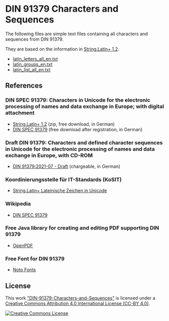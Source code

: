 # DIN 91379 Characters and Sequences
The following files are simple text files containing all characters and sequences from DIN 91379.

They are based on the information in [String.Latin+ 1.2](https://www.xoev.de/sixcms/media.php/13/StringLatin%2012.zip).

- [latin_letters_all_en.txt](https://github.com/vk-github18/din-91379-letters/blob/main/latin_letters_all_en.txt)
- [latin_groups_en.txt](https://github.com/vk-github18/din-91379-letters/blob/main/latin_groups_en.txt)
- [latin_list_all_en.txt](https://github.com/vk-github18/din-91379-letters/blob/main/latin_list_all_en.txt)

## References
### DIN SPEC 91379: Characters in Unicode for the electronic processing of names and data exchange in Europe; with digital attachment
- [String.Latin+ 1.2](https://www.xoev.de/sixcms/media.php/13/StringLatin%2012.zip)      (zip, free download, in German)
- [DIN SPEC 91379](https://www.din.de/de/wdc-beuth:din21:301228458)   (free download after registration, in German)

### Draft DIN 91379: Characters and defined character sequences in Unicode for the electronic processing of names and data exchange in Europe, with CD-ROM
- [DIN 91379:2021-07 - Draft](https://www.beuth.de/de/norm-entwurf/din-91379/339812645) (chargeable, in German)

### Koordinierungsstelle für IT-Standards (KoSIT)
- [String.Latin+ Lateinische Zeichen in Unicode](https://www.xoev.de/string-latin-4813)

### Wikipedia
- [DIN SPEC 91379](https://de.wikipedia.org/wiki/DIN_SPEC_91379)

### Free Java library for creating and editing PDF supporting DIN 91379
- [OpenPDF](https://github.com/LibrePDF/OpenPDF)

### Free Font for DIN 91379
- [Noto Fonts](https://github.com/googlefonts/noto-fonts)

## License
This work ["DIN-91379-Characters-and-Sequences"](https://github.com/String-Latin/DIN-91379-Characters-and-Sequences)
is licensed under a [Creative Commons Attribution 4.0 International License (CC-BY 4.0)](http://creativecommons.org/licenses/by/4.0/).

[![Creative Commons License](https://i.creativecommons.org/l/by/4.0/88x31.png)](http://creativecommons.org/licenses/by/4.0/)
